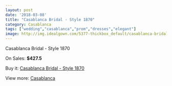 ```yaml
---
layout: post
date: '2018-03-08'
title: "Casablanca Bridal - Style 1870"
category: Casablanca
tags: ["wedding","casablanca","prom","dresses","elegant"]
image: http://img.idealgown.com/5377-thickbox_default/casablanca-bridal-style-1870.jpg
---
```

Casablanca Bridal - Style 1870

On Sales: **$427.5**
<a href="https://www.idealgown.com/en/casablanca/2375-casablanca-bridal-style-1870.html"><amp-img layout="responsive" width="600" height="600" src="//img.idealgown.com/5377-thickbox_default/casablanca-bridal-style-1870.jpg" alt="Casablanca Bridal - Style 1870 0" /></a>
<a href="https://www.idealgown.com/en/casablanca/2375-casablanca-bridal-style-1870.html"><amp-img layout="responsive" width="600" height="600" src="//img.idealgown.com/5379-thickbox_default/casablanca-bridal-style-1870.jpg" alt="Casablanca Bridal - Style 1870 1" /></a>
<a href="https://www.idealgown.com/en/casablanca/2375-casablanca-bridal-style-1870.html"><amp-img layout="responsive" width="600" height="600" src="//img.idealgown.com/5378-thickbox_default/casablanca-bridal-style-1870.jpg" alt="Casablanca Bridal - Style 1870 2" /></a>

Buy it: [Casablanca Bridal - Style 1870](https://www.idealgown.com/en/casablanca/2375-casablanca-bridal-style-1870.html "Casablanca Bridal - Style 1870")

View more: [Casablanca](https://www.idealgown.com/en/31-casablanca "Casablanca")